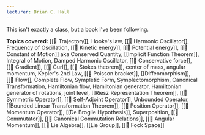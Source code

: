```yaml
---
lecturer: Brian C. Hall
---
```

This isn't exactly a class, but a book I've been following.

**Topics covered:** [[📘 Trajectory]], Hooke's law, [[📘 Harmonic Oscillator]], Frequency of Oscillation, [[📘 Kinetic energy]], [[📘 Potential energy]], [[📘 Constant of Motion]] aka Conserved Quantity, [[Implicit Function Theorem]], Integral of Motion, Damped Harmonic Oscillator, [[📘 Conservative force]], [[📘 Gradient]], [[📘 Curl]], [[📗 Stokes theorem]], center of mass, angular momentum, Kepler's 2nd Law, [[📘 Poisson bracket]], [[Diffeomorphism]], [[📘 Flow]], Complete Flow, Sympletic Form, Symplectomorphism, Canonical Transformation, Hamiltonian flow, Hamiltonian generator, Hamiltonian generator of rotations, joint level, [[Riesz Representation Theorem]], [[📘 Symmetric Operator]], [[📘 Self-Adjoint Operator]], Unbounded Operator, [[Bounded Linear Transformation Theorem]], [[📘 Position Operator]], [[📘 Momentum Operator]], [[De Broglie Hypothesis]], Superposition, [[📘 Commutator]], [[📘 Canonical Commutation Relations]], [[📘 Angular Momentum]], [[📘 Lie Algebra]], [[Lie Group]], [[📘 Fock Space]]
